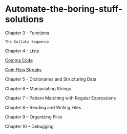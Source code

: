 # Automate-the-boring-stuff-solutions

Chapter 3 - Functions

    The Collatz Sequence

Chapter 4 - Lists

   [Comma Code](https://github.com/clementrr/Automate-the-boring-stuff-solutions/blob/master/comma-code.ipynb)
   
   [Coin Flips Streaks](https://github.com/clementrr/Automate-the-boring-stuff-solutions/blob/master/coin-flip-streaks.ipynb)
    
Chapter 5 – Dictionaries and Structuring Data


Chapter 6 – Manipulating Strings


Chapter 7 – Pattern Matching with Regular Expressions

Chapter 8 – Reading and Writing Files

Chapter 9 – Organizing Files

Chapter 10 – Debugging

